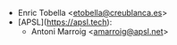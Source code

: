 - Enric Tobella \<etobella@creublanca.es\>
- \[APSL\](<https://apsl.tech>):
  - Antoni Marroig \<amarroig@apsl.net\>
